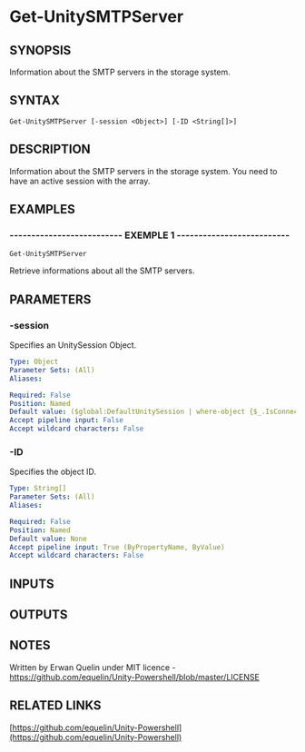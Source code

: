 # Get-UnitySMTPServer

## SYNOPSIS
Information about the SMTP servers in the storage system.

## SYNTAX

```
Get-UnitySMTPServer [-session <Object>] [-ID <String[]>]
```

## DESCRIPTION
Information about the SMTP servers in the storage system.
You need to have an active session with the array.

## EXAMPLES

### -------------------------- EXEMPLE 1 --------------------------
```
Get-UnitySMTPServer
```

Retrieve informations about all the SMTP servers.

## PARAMETERS

### -session
Specifies an UnitySession Object.

```yaml
Type: Object
Parameter Sets: (All)
Aliases: 

Required: False
Position: Named
Default value: ($global:DefaultUnitySession | where-object {$_.IsConnected -eq $true})
Accept pipeline input: False
Accept wildcard characters: False
```

### -ID
Specifies the object ID.

```yaml
Type: String[]
Parameter Sets: (All)
Aliases: 

Required: False
Position: Named
Default value: None
Accept pipeline input: True (ByPropertyName, ByValue)
Accept wildcard characters: False
```

## INPUTS

## OUTPUTS

## NOTES
Written by Erwan Quelin under MIT licence - https://github.com/equelin/Unity-Powershell/blob/master/LICENSE

## RELATED LINKS

[https://github.com/equelin/Unity-Powershell](https://github.com/equelin/Unity-Powershell)

